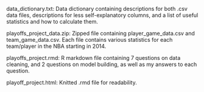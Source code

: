 data_dictionary.txt:
Data dictionary containing descriptions for both .csv data files, descriptions for less self-explanatory columns, and a list of useful statistics and how to calculate them. 

playoffs_project_data.zip:
Zipped file containing player_game_data.csv and team_game_data.csv. Each file contains various statistics for each team/player in the NBA starting in 2014. 

playoffs_project.rmd:
R markdown file containing 7 questions on data cleaning, and 2 questions on model building, as well as my answers to each question. 

playoff_project.html:
Knitted .rmd file for readability. 
